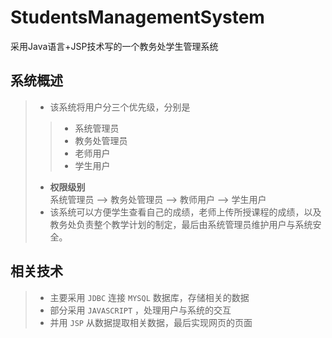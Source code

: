 StudentsManagementSystem
========================

采用Java语言+JSP技术写的一个教务处学生管理系统

系统概述
--------
> * 该系统将用户分三个优先级，分别是   
> >	* 系统管理员   
> > * 教务处管理员  
> > * 老师用户  
> > * 学生用户  
> * **权限级别**  
> 系统管理员 --> 教务处管理员 --> 教师用户 --> 学生用户
> * 该系统可以方便学生查看自己的成绩，老师上传所授课程的成绩，以及教务处负责整个教学计划的制定，最后由系统管理员维护用户与系统安全。

相关技术
--------
> * 主要采用 `JDBC` 连接 `MYSQL` 数据库，存储相关的数据
> * 部分采用 `JAVASCRIPT` ，处理用户与系统的交互
> * 并用 `JSP` 从数据提取相关数据，最后实现网页的页面
